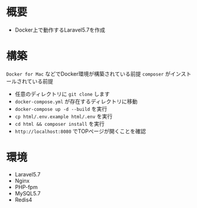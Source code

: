 # 概要

- Docker上で動作するLaravel5.7を作成

# 構築

`Docker for Mac` などでDocker環境が構築されている前提
`composer` がインストールされている前提
 
- 任意のディレクトリに `git clone` します
- `docker-compose.yml` が存在するディレクトリに移動
- `docker-compose up -d --build` を実行
- `cp html/.env.example html/.env` を実行
- `cd html && composer install` を実行
- `http://localhost:8080` でTOPページが開くことを確認

# 環境

- Laravel5.7
- Nginx
- PHP-fpm
- MySQL5.7
- Redis4
